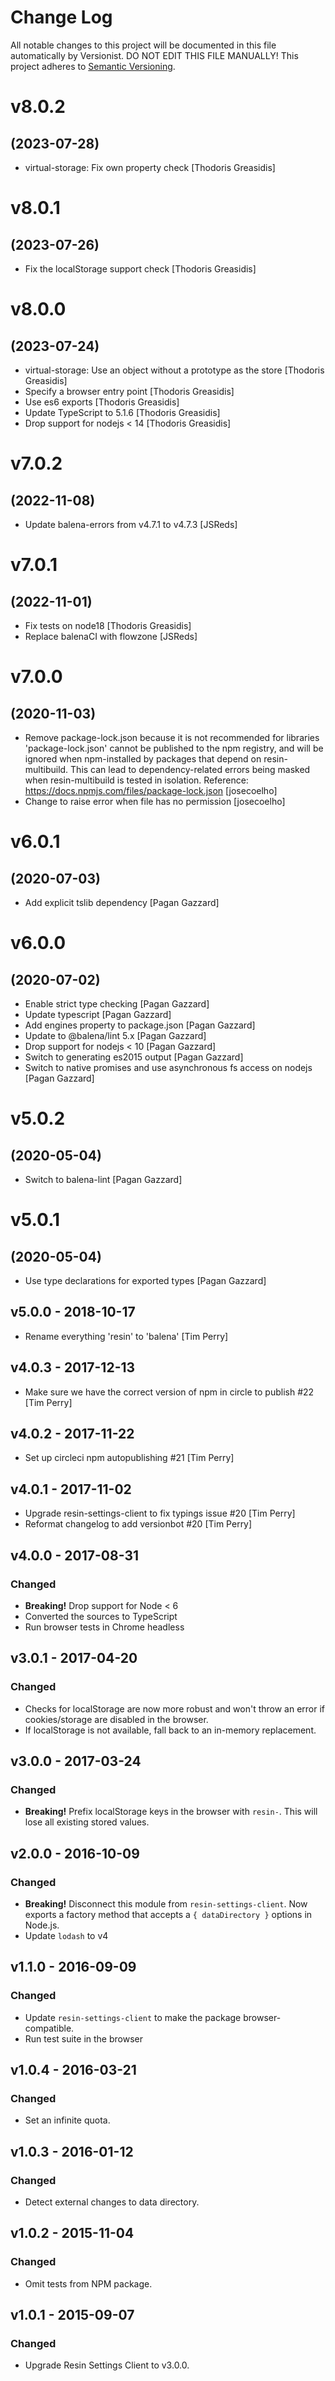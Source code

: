 # Change Log

All notable changes to this project will be documented in this file
automatically by Versionist. DO NOT EDIT THIS FILE MANUALLY!
This project adheres to [Semantic Versioning](http://semver.org/).

# v8.0.2
## (2023-07-28)

* virtual-storage: Fix own property check [Thodoris Greasidis]

# v8.0.1
## (2023-07-26)

* Fix the localStorage support check [Thodoris Greasidis]

# v8.0.0
## (2023-07-24)

* virtual-storage: Use an object without a prototype as the store [Thodoris Greasidis]
* Specify a browser entry point [Thodoris Greasidis]
* Use es6 exports [Thodoris Greasidis]
* Update TypeScript to 5.1.6 [Thodoris Greasidis]
* Drop support for nodejs < 14 [Thodoris Greasidis]

# v7.0.2
## (2022-11-08)

* Update balena-errors from v4.7.1 to v4.7.3 [JSReds]

# v7.0.1
## (2022-11-01)

* Fix tests on node18 [Thodoris Greasidis]
* Replace balenaCI with flowzone [JSReds]

# v7.0.0
## (2020-11-03)

* Remove package-lock.json because it is not recommended for libraries 'package-lock.json' cannot be published to the npm registry, and will be ignored when npm-installed by packages that depend on resin-multibuild. This can lead to dependency-related errors being masked when resin-multibuild is tested in isolation. Reference: https://docs.npmjs.com/files/package-lock.json [josecoelho]
* Change to raise error when file has no permission [josecoelho]

# v6.0.1
## (2020-07-03)

* Add explicit tslib dependency [Pagan Gazzard]

# v6.0.0
## (2020-07-02)

* Enable strict type checking [Pagan Gazzard]
* Update typescript [Pagan Gazzard]
* Add engines property to package.json [Pagan Gazzard]
* Update to @balena/lint 5.x [Pagan Gazzard]
* Drop support for nodejs < 10 [Pagan Gazzard]
* Switch to generating es2015 output [Pagan Gazzard]
* Switch to native promises and use asynchronous fs access on nodejs [Pagan Gazzard]

# v5.0.2
## (2020-05-04)

* Switch to balena-lint [Pagan Gazzard]

# v5.0.1
## (2020-05-04)

* Use type declarations for exported types [Pagan Gazzard]

## v5.0.0 - 2018-10-17

* Rename everything 'resin' to 'balena' [Tim Perry]

## v4.0.3 - 2017-12-13

* Make sure we have the correct version of npm in circle to publish #22 [Tim Perry]

## v4.0.2 - 2017-11-22

* Set up circleci npm autopublishing #21 [Tim Perry]

## v4.0.1 - 2017-11-02

* Upgrade resin-settings-client to fix typings issue #20 [Tim Perry]
* Reformat changelog to add versionbot #20 [Tim Perry]

## v4.0.0 - 2017-08-31

### Changed

- **Breaking!** Drop support for Node < 6
- Converted the sources to TypeScript
- Run browser tests in Chrome headless

## v3.0.1 - 2017-04-20

### Changed

- Checks for localStorage are now more robust and won't throw an error
	if cookies/storage are disabled in the browser.
- If localStorage is not available, fall back to an in-memory
	replacement.

## v3.0.0 - 2017-03-24

### Changed

- **Breaking!** Prefix localStorage keys in the browser with `resin-`. This will lose all existing stored values.

## v2.0.0 - 2016-10-09

### Changed

- **Breaking!** Disconnect this module from `resin-settings-client`. Now exports a factory method that accepts a `{ dataDirectory }` options in Node.js.
- Update `lodash` to v4

## v1.1.0 - 2016-09-09

### Changed

- Update `resin-settings-client` to make the package browser-compatible.
- Run test suite in the browser

## v1.0.4 - 2016-03-21

### Changed

- Set an infinite quota.

## v1.0.3 - 2016-01-12

### Changed

- Detect external changes to data directory.

## v1.0.2 - 2015-11-04

### Changed

- Omit tests from NPM package.

## v1.0.1 - 2015-09-07

### Changed

- Upgrade Resin Settings Client to v3.0.0.

